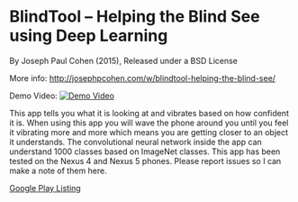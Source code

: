 # BlindTool – Helping the Blind See using Deep Learning

By Joseph Paul Cohen (2015), Released under a BSD License

More info: http://josephpcohen.com/w/blindtool-helping-the-blind-see/

Demo Video:
[![Demo Video](https://img.youtube.com/vi/UHUC4ueEiwM/0.jpg)](https://www.youtube.com/watch?v=UHUC4ueEiwM)

This app tells you what it is looking at and vibrates based on how confident it is. When using this app you will wave the phone around you until you feel it vibrating more and more which means you are getting closer to an object it understands.
The convolutional neural network inside the app can understand 1000 classes based on ImageNet classes. This app has been tested on the Nexus 4 and Nexus 5 phones. Please report issues so I can make a note of them here.

[Google Play Listing](https://play.google.com/store/apps/details?id=the.blindtool)
